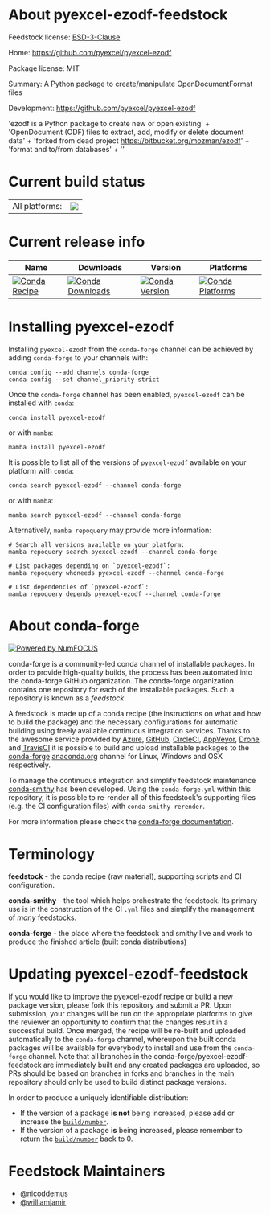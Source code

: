 About pyexcel-ezodf-feedstock
=============================

Feedstock license: [BSD-3-Clause](https://github.com/conda-forge/pyexcel-ezodf-feedstock/blob/main/LICENSE.txt)

Home: https://github.com/pyexcel/pyexcel-ezodf

Package license: MIT

Summary: A Python package to create/manipulate OpenDocumentFormat files

Development: https://github.com/pyexcel/pyexcel-ezodf

'ezodf is a Python package to create new or open existing' +
'OpenDocument (ODF) files to extract, add, modify or delete document data' +
'forked from dead project https://bitbucket.org/mozman/ezodf' +
'format and to/from databases' +
''


Current build status
====================


<table><tr><td>All platforms:</td>
    <td>
      <a href="https://dev.azure.com/conda-forge/feedstock-builds/_build/latest?definitionId=5981&branchName=main">
        <img src="https://dev.azure.com/conda-forge/feedstock-builds/_apis/build/status/pyexcel-ezodf-feedstock?branchName=main">
      </a>
    </td>
  </tr>
</table>

Current release info
====================

| Name | Downloads | Version | Platforms |
| --- | --- | --- | --- |
| [![Conda Recipe](https://img.shields.io/badge/recipe-pyexcel--ezodf-green.svg)](https://anaconda.org/conda-forge/pyexcel-ezodf) | [![Conda Downloads](https://img.shields.io/conda/dn/conda-forge/pyexcel-ezodf.svg)](https://anaconda.org/conda-forge/pyexcel-ezodf) | [![Conda Version](https://img.shields.io/conda/vn/conda-forge/pyexcel-ezodf.svg)](https://anaconda.org/conda-forge/pyexcel-ezodf) | [![Conda Platforms](https://img.shields.io/conda/pn/conda-forge/pyexcel-ezodf.svg)](https://anaconda.org/conda-forge/pyexcel-ezodf) |

Installing pyexcel-ezodf
========================

Installing `pyexcel-ezodf` from the `conda-forge` channel can be achieved by adding `conda-forge` to your channels with:

```
conda config --add channels conda-forge
conda config --set channel_priority strict
```

Once the `conda-forge` channel has been enabled, `pyexcel-ezodf` can be installed with `conda`:

```
conda install pyexcel-ezodf
```

or with `mamba`:

```
mamba install pyexcel-ezodf
```

It is possible to list all of the versions of `pyexcel-ezodf` available on your platform with `conda`:

```
conda search pyexcel-ezodf --channel conda-forge
```

or with `mamba`:

```
mamba search pyexcel-ezodf --channel conda-forge
```

Alternatively, `mamba repoquery` may provide more information:

```
# Search all versions available on your platform:
mamba repoquery search pyexcel-ezodf --channel conda-forge

# List packages depending on `pyexcel-ezodf`:
mamba repoquery whoneeds pyexcel-ezodf --channel conda-forge

# List dependencies of `pyexcel-ezodf`:
mamba repoquery depends pyexcel-ezodf --channel conda-forge
```


About conda-forge
=================

[![Powered by
NumFOCUS](https://img.shields.io/badge/powered%20by-NumFOCUS-orange.svg?style=flat&colorA=E1523D&colorB=007D8A)](https://numfocus.org)

conda-forge is a community-led conda channel of installable packages.
In order to provide high-quality builds, the process has been automated into the
conda-forge GitHub organization. The conda-forge organization contains one repository
for each of the installable packages. Such a repository is known as a *feedstock*.

A feedstock is made up of a conda recipe (the instructions on what and how to build
the package) and the necessary configurations for automatic building using freely
available continuous integration services. Thanks to the awesome service provided by
[Azure](https://azure.microsoft.com/en-us/services/devops/), [GitHub](https://github.com/),
[CircleCI](https://circleci.com/), [AppVeyor](https://www.appveyor.com/),
[Drone](https://cloud.drone.io/welcome), and [TravisCI](https://travis-ci.com/)
it is possible to build and upload installable packages to the
[conda-forge](https://anaconda.org/conda-forge) [anaconda.org](https://anaconda.org/)
channel for Linux, Windows and OSX respectively.

To manage the continuous integration and simplify feedstock maintenance
[conda-smithy](https://github.com/conda-forge/conda-smithy) has been developed.
Using the ``conda-forge.yml`` within this repository, it is possible to re-render all of
this feedstock's supporting files (e.g. the CI configuration files) with ``conda smithy rerender``.

For more information please check the [conda-forge documentation](https://conda-forge.org/docs/).

Terminology
===========

**feedstock** - the conda recipe (raw material), supporting scripts and CI configuration.

**conda-smithy** - the tool which helps orchestrate the feedstock.
                   Its primary use is in the construction of the CI ``.yml`` files
                   and simplify the management of *many* feedstocks.

**conda-forge** - the place where the feedstock and smithy live and work to
                  produce the finished article (built conda distributions)


Updating pyexcel-ezodf-feedstock
================================

If you would like to improve the pyexcel-ezodf recipe or build a new
package version, please fork this repository and submit a PR. Upon submission,
your changes will be run on the appropriate platforms to give the reviewer an
opportunity to confirm that the changes result in a successful build. Once
merged, the recipe will be re-built and uploaded automatically to the
`conda-forge` channel, whereupon the built conda packages will be available for
everybody to install and use from the `conda-forge` channel.
Note that all branches in the conda-forge/pyexcel-ezodf-feedstock are
immediately built and any created packages are uploaded, so PRs should be based
on branches in forks and branches in the main repository should only be used to
build distinct package versions.

In order to produce a uniquely identifiable distribution:
 * If the version of a package **is not** being increased, please add or increase
   the [``build/number``](https://docs.conda.io/projects/conda-build/en/latest/resources/define-metadata.html#build-number-and-string).
 * If the version of a package **is** being increased, please remember to return
   the [``build/number``](https://docs.conda.io/projects/conda-build/en/latest/resources/define-metadata.html#build-number-and-string)
   back to 0.

Feedstock Maintainers
=====================

* [@nicoddemus](https://github.com/nicoddemus/)
* [@williamjamir](https://github.com/williamjamir/)

